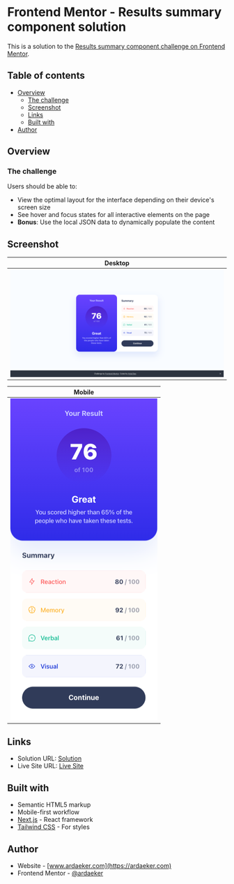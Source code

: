 # Frontend Mentor - Results summary component solution

This is a solution to the [Results summary component challenge on Frontend Mentor](https://www.frontendmentor.io/challenges/results-summary-component-CE_K6s0maV).

## Table of contents

- [Overview](#overview)
  - [The challenge](#the-challenge)
  - [Screenshot](#screenshot)
  - [Links](#links)
  - [Built with](#built-with)
- [Author](#author)

## Overview

### The challenge

Users should be able to:

- View the optimal layout for the interface depending on their device's screen size
- See hover and focus states for all interactive elements on the page
- **Bonus**: Use the local JSON data to dynamically populate the content

## Screenshot

|          Desktop          |
| :-----------------------: |
| ![](./public/preview.png) |

|              Mobile              |
| :------------------------------: |
| ![](./public/preview-mobile.png) |

## Links

- Solution URL: [Solution]()
- Live Site URL: [Live Site]()

## Built with

- Semantic HTML5 markup
- Mobile-first workflow
- [Next.js](https://nextjs.org/) - React framework
- [Tailwind CSS](https://tailwindcss.com) - For styles

## Author

- Website - [www.ardaeker.com](https://ardaeker.com)
- Frontend Mentor - [@ardaeker](https://www.frontendmentor.io/profile/ardaeker)
